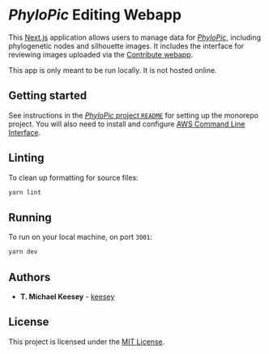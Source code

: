 # _PhyloPic_ Editing Webapp

This [Next.js](https://nextjs.org/) application allows users to manage data for [_PhyloPic_](https://beta.phylopic.org), including phylogenetic nodes and silhouette images. It includes the interface for reviewing images uploaded via the [Contribute webapp](../contribute).

This app is only meant to be run locally. It is not hosted online.

## Getting started

See instructions in the [_PhyloPic_ project `README`](../../README.md) for setting up the monorepo project. You will also need to install and configure [AWS Command Line Interface](https://aws.amazon.com/cli/).

## Linting

To clean up formatting for source files:

```sh
yarn lint
```

## Running

To run on your local machine, on port `3001`:

```sh
yarn dev
```

## Authors

-   **T. Michael Keesey** - [keesey](https://github.com/keesey)

## License

This project is licensed under the [MIT License](../../LICENSE).
